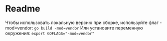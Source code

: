 # Readme



Чтобы использовать локальную версию при сборке, используйте флаг -mod=vendor:
`go build -mod=vendor`
Или установите переменную окружения:
`export GOFLAGS="-mod=vendor"`